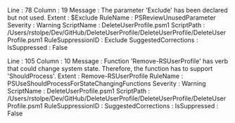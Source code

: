 ﻿
Line                 : 78
Column               : 19
Message              : The parameter 'Exclude' has been declared but not used. 
Extent               : $Exclude
RuleName             : PSReviewUnusedParameter
Severity             : Warning
ScriptName           : DeleteUserProfile.psm1
ScriptPath           : /Users/rstolpe/Dev/GitHub/DeleteUserProfile/DeleteUserProfile/DeleteUserProfile.psm1
RuleSuppressionID    : Exclude
SuggestedCorrections : 
IsSuppressed         : False

Line                 : 105
Column               : 10
Message              : Function 'Remove-RSUserProfile' has verb that could change system state. Therefore, the function has to support 'ShouldProcess'.
Extent               : Remove-RSUserProfile
RuleName             : PSUseShouldProcessForStateChangingFunctions
Severity             : Warning
ScriptName           : DeleteUserProfile.psm1
ScriptPath           : /Users/rstolpe/Dev/GitHub/DeleteUserProfile/DeleteUserProfile/DeleteUserProfile.psm1
RuleSuppressionID    : 
SuggestedCorrections : 
IsSuppressed         : False


